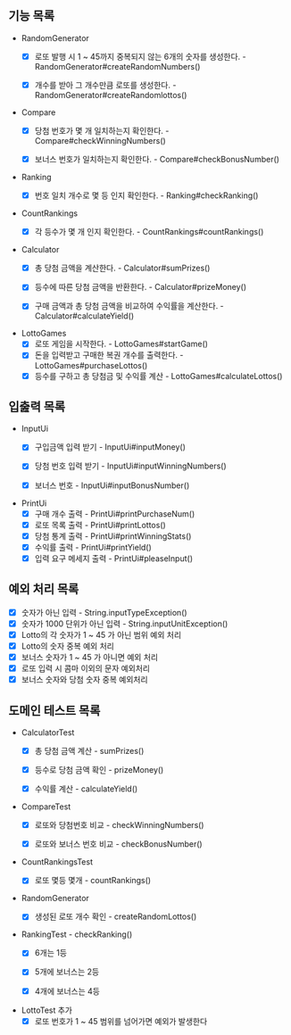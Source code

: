 ## 기능 목록
- RandomGenerator
  - [x] 로또 발행 시 1 ~ 45까지 중복되지 않는 6개의 숫자를 생성한다. - RandomGenerator#createRandomNumbers()
  - [x] 개수를 받아 그 개수만큼 로또를 생성한다. - RandomGenerator#createRandomlottos()


- Compare
  - [x] 당첨 번호가 몇 개 일치하는지 확인한다. - Compare#checkWinningNumbers()
  - [x] 보너스 번호가 일치하는지 확인한다. - Compare#checkBonusNumber()


- Ranking
  - [x] 번호 일치 개수로 몇 등 인지 확인한다. - Ranking#checkRanking()


- CountRankings
  - [x] 각 등수가 몇 개 인지 확인한다. - CountRankings#countRankings()


- Calculator
  - [x] 총 당첨 금액을 계산한다. - Calculator#sumPrizes()
  - [x] 등수에 따른 당첨 금액을 반환한다. - Calculator#prizeMoney()
  - [x] 구매 금액과 총 당첨 금액을 비교하여 수익률을 계산한다. - Calculator#calculateYield()


- LottoGames
  - [x] 로또 게임을 시작한다. - LottoGames#startGame()
  - [x] 돈을 입력받고 구매한 복권 개수를 출력한다. - LottoGames#purchaseLottos()
  - [x] 등수를 구하고 총 당첨금 및 수익률 계산 - LottoGames#calculateLottos()

## 입춢력 목록
- InputUi
  - [x] 구입금액 입력 받기 - InputUi#inputMoney()
  - [x] 당첨 번호 입력 받기 - InputUi#inputWinningNumbers()
  - [x] 보너스 번호 - InputUi#inputBonusNumber()


- PrintUi
  - [x] 구매 개수 출력 - PrintUi#printPurchaseNum()
  - [x] 로또 목록 출력 - PrintUi#printLottos()
  - [x] 당첨 통계 출력 - PrintUi#printWinningStats()
  - [x] 수익률 출력 - PrintUi#printYield()
  - [x] 입력 요구 메세지 출력 - PrintUi#pleaseInput()

## 예외 처리 목록
- [x] 숫자가 아닌 입력 - String.inputTypeException()
- [x] 숫자가 1000 단위가 아닌 입력 - String.inputUnitException()
- [x] Lotto의 각 숫자가 1 ~ 45 가 아닌 범위 예외 처리
- [x] Lotto의 숫자 중복 예외 처리
- [x] 보너스 숫자가 1 ~ 45 가 아니면 예외 처리
- [x] 로또 입력 시 콤마 이외의 문자 예외처리
- [x] 보너스 숫자와 당첨 숫자 중복 예외처리

## 도메인 테스트 목록
- CalculatorTest
  - [x] 총 당첨 금액 계산 - sumPrizes()
  - [x] 등수로 당첨 금액 확인 - prizeMoney()
  - [x] 수익률 계산 - calculateYield()


- CompareTest
  - [x] 로또와 당첨번호 비교 - checkWinningNumbers()
  - [x] 로또와 보너스 번호 비교 - checkBonusNumber()  


- CountRankingsTest
  - [x] 로또 몇등 몇개 - countRankings()


- RandomGenerator
  - [x] 생성된 로또 개수 확인 - createRandomLottos()


- RankingTest - checkRanking()
  - [x] 6개는 1등
  - [x] 5개에 보너스는 2등
  - [x] 4개에 보너스는 4등


- LottoTest 추가
  - [x] 로또 번호가 1 ~ 45 범위를 넘어가면 예외가 발생한다